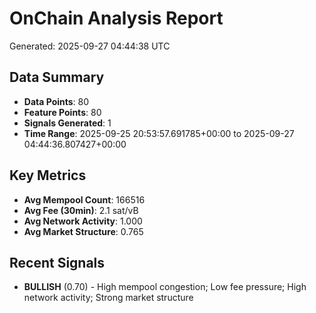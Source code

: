 # OnChain Analysis Report
Generated: 2025-09-27 04:44:38 UTC

## Data Summary
- **Data Points**: 80
- **Feature Points**: 80
- **Signals Generated**: 1
- **Time Range**: 2025-09-25 20:53:57.691785+00:00 to 2025-09-27 04:44:36.807427+00:00

## Key Metrics
- **Avg Mempool Count**: 166516
- **Avg Fee (30min)**: 2.1 sat/vB
- **Avg Network Activity**: 1.000
- **Avg Market Structure**: 0.765

## Recent Signals
- **BULLISH** (0.70) - High mempool congestion; Low fee pressure; High network activity; Strong market structure
